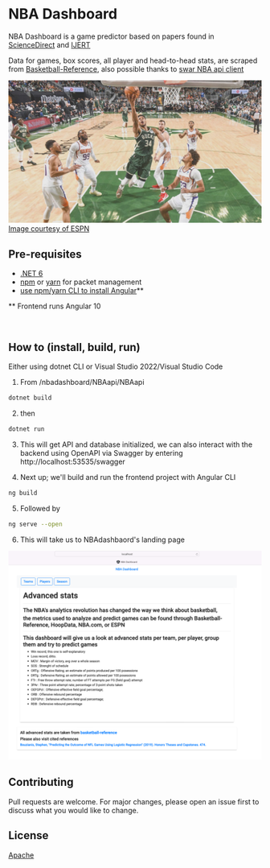 # NBA Dashboard

NBA Dashboard is a game predictor based on papers found in [ScienceDirect](https://www.sciencedirect.com/science/article/pii/S2210832717301485) and [IJERT](https://www.ijert.org/prediction-of-winning-team-using-machine-learning)

Data for games, box scores, all player and head-to-head stats, are scraped from [Basketball-Reference](http://basketball-reference.com), also possible thanks to [swar NBA api client](https://github.com/swar/nba_api)
  
![2021 NBA Finals - Bucks vs Suns](nba-predictions/images/bucks-suns-2021.JPG "2021 NBA Finals")
[Image courtesy of ESPN](https://www.espn.com/nba/story/_/id/31803541/nba-finals-2021-milwaukee-bucks-waste-another-legendary-performance-giannis-antetokounmpo)
<br>
## Pre-requisites

* [.NET 6](https://dotnet.microsoft.com/en-us/download)
* [npm](https://nodejs.org/en/download/) or [yarn](https://classic.yarnpkg.com/lang/en/docs/install/#mac-stable) for packet management
* [use npm/yarn CLI to install Angular](https://angular.io/guide/setup-local)**

** Frontend runs Angular 10

<br>

## How to (install, build, run)

Either using dotnet CLI or Visual Studio 2022/Visual Studio Code

1. From /nbadashboard/NBAapi/NBAapi
```bash
dotnet build
```
2. then
```bash
dotnet run
```
3. This will get API and database initialized, we can also interact with the backend using OpenAPI via Swagger by entering http://localhost:53535/swagger

4. Next up; we'll build and run the frontend project with Angular CLI
```bash
ng build
```
5. Followed by
```bash
ng serve --open
```
6. This will take us to NBAdashbaord's landing page

![NBADashboard](nba-predictions/images/dashboard.png "NBADashboard")

## Contributing
Pull requests are welcome. For major changes, please open an issue first to discuss what you would like to change.



## License
[Apache](https://apache.org/licenses/LICENSE-2.0)

